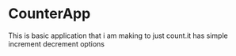 # CounterApp
  This is basic application that i am making to just count.it has simple increment decrement 
  options 
